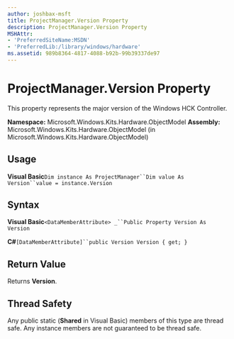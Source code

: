 ```yaml
---
author: joshbax-msft
title: ProjectManager.Version Property
description: ProjectManager.Version Property
MSHAttr:
- 'PreferredSiteName:MSDN'
- 'PreferredLib:/library/windows/hardware'
ms.assetid: 989b8364-4817-4088-b92b-99b39337de97
---
```


# ProjectManager.Version Property


This property represents the major version of the Windows HCK Controller.

**Namespace:** Microsoft.Windows.Kits.Hardware.ObjectModel **Assembly:** Microsoft.Windows.Kits.Hardware.ObjectModel (in Microsoft.Windows.Kits.Hardware.ObjectModel)

## Usage


**Visual Basic**`Dim instance As ProjectManager``Dim value As Version``value = instance.Version`

## Syntax


**Visual Basic**`<DataMemberAttribute> _``Public Property Version As Version`

**C#**`[DataMemberAttribute]``public Version Version { get; }`

## Return Value


Returns **Version**.

## Thread Safety


Any public static (**Shared** in Visual Basic) members of this type are thread safe. Any instance members are not guaranteed to be thread safe.

 

 






